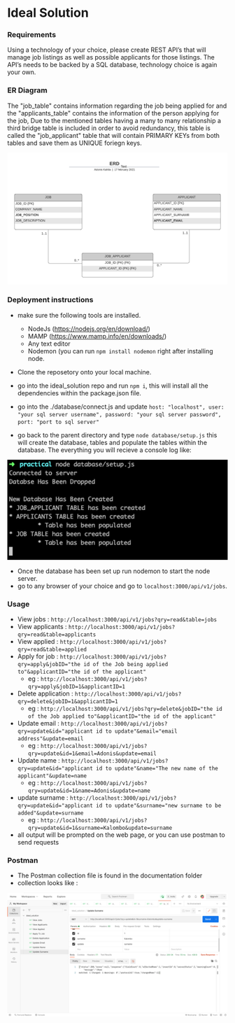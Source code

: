 # **Ideal Solution**

### Requirements

Using a technology of your choice, please create REST API’s that will manage job listings as well as possible applicants for those listings. The API’s needs to be backed by a SQL database, technology choice is again your own.

### ER Diagram

The "job_table" contains information regarding the job being applied for and the "applicants_table" contains the information of the person applying for the job, Due to the mentioned tables having a many to many relationship a third bridge table is included in order to avoid redundancy, this table is called the "job_applicant" table that will contain PRIMARY KEYs from both tables and save them as UNIQUE foriegn keys.

![ERD](https://github.com/Kahila/Ideal_Solution/blob/main/documentation/Job_Centre.png)

### Deployment instructions

- make sure the following tools are installed.
  - NodeJs (https://nodejs.org/en/download/)
  - MAMP (https://www.mamp.info/en/downloads/)
  - Any text editor
  - Nodemon (you can run `npm install nodemon` right after installing node.

- Clone the reposetory onto your local machine.
- go into the ideal_solution repo and run `npm i`, this will install all the dependencies within the package.json file.
- go into the ./database/connect.js and update `host: "localhost",
        user: "your sql server username",
        password: "your sql server password",
        port: "port to sql server"`
- go back to the parent directory and type `node database/setup.js` this will create the database, tables and populate the tables within the database. The everything you will recieve a console log like:

![output](https://github.com/Kahila/Ideal_Solution/blob/main/screen_shots/setup.PNG)

- Once the database has been set up run nodemon to start the node server.
- go to any browser of your choice and go to `localhost:3000/api/v1/jobs`.

### Usage

- View jobs : `http://localhost:3000/api/v1/jobs?qry=read&table=jobs`
- View applicants : `http://localhost:3000/api/v1/jobs?qry=read&table=applicants`
- View applied : `http://localhost:3000/api/v1/jobs?qry=read&table=applied`
- Apply for job : `http://localhost:3000/api/v1/jobs?qry=apply&jobID="the id of the Job being applied to"&applicantID="the id of the applicant"`
    - eg : `http://localhost:3000/api/v1/jobs?qry=apply&jobID=1&applicantID=1`
- Delete application : `http://localhost:3000/api/v1/jobs?qry=delete&jobID=1&applicantID=1`
    - eg : `http://localhost:3000/api/v1/jobs?qry=delete&jobID="the id of the Job applied to"&applicantID="the id of the applicant"`
- Update email : `http://localhost:3000/api/v1/jobs?qry=update&id="applicant id to update"&email="email address"&update=email`
    - eg : `http://localhost:3000/api/v1/jobs?qry=update&id=1&email=Adonis&update=email`
- Update name : `http://localhost:3000/api/v1/jobs?qry=update&id="applicant id to update"&name="The new name of the applicant"&update=name`
    - eg : `http://localhost:3000/api/v1/jobs?qry=update&id=1&name=Adonis&update=name`
- update surname : `http://localhost:3000/api/v1/jobs?qry=update&id="applicant id to update"&surname="new surname to be added"&update=surname`
    - eg : `http://localhost:3000/api/v1/jobs?qry=update&id=1&surname=Kalombo&update=surname`
- all output will be prompted on the web page, or you can use postman to send requests

### Postman

- The Postman collection file is found in the documentation folder
- collection looks like :

![postman Collection](https://github.com/Kahila/Ideal_Solution/blob/main/screen_shots/postman.PNG)

